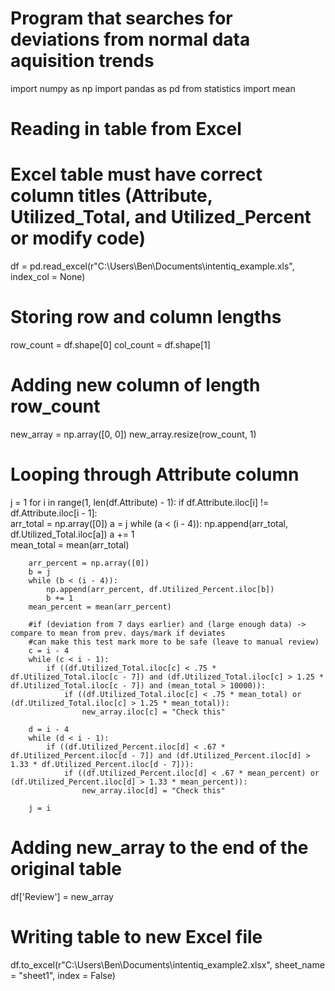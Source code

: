 # Program that searches for deviations from normal data aquisition trends

import numpy as np
import pandas as pd
from statistics import mean

# Reading in table from Excel
# Excel table must have correct column titles (Attribute, Utilized_Total, and Utilized_Percent or modify code)
df = pd.read_excel(r"C:\Users\Ben\Documents\intentiq_example.xls", index_col = None)

# Storing row and column lengths
row_count = df.shape[0]
col_count = df.shape[1]

# Adding new column of length row_count
new_array = np.array([0, 0])
new_array.resize(row_count, 1)

# Looping through Attribute column
j = 1
for i in range(1, len(df.Attribute) - 1):
    if df.Attribute.iloc[i] != df.Attribute.iloc[i - 1]:        
        arr_total = np.array([0])
        a = j
        while (a < (i - 4)):
            np.append(arr_total, df.Utilized_Total.iloc[a])
            a += 1        
        mean_total = mean(arr_total)
        
        arr_percent = np.array([0])
        b = j
        while (b < (i - 4)):
            np.append(arr_percent, df.Utilized_Percent.iloc[b])
            b += 1        
        mean_percent = mean(arr_percent)
        
        #if (deviation from 7 days earlier) and (large enough data) -> compare to mean from prev. days/mark if deviates
        #can make this test mark more to be safe (leave to manual review)
        c = i - 4
        while (c < i - 1):
            if ((df.Utilized_Total.iloc[c] < .75 * df.Utilized_Total.iloc[c - 7]) and (df.Utilized_Total.iloc[c] > 1.25 * df.Utilized_Total.iloc[c - 7]) and (mean_total > 10000)):
                if ((df.Utilized_Total.iloc[c] < .75 * mean_total) or (df.Utilized_Total.iloc[c] > 1.25 * mean_total)):
                    new_array.iloc[c] = "Check this"

        d = i - 4
        while (d < i - 1):
            if ((df.Utilized_Percent.iloc[d] < .67 * df.Utilized_Percent.iloc[d - 7]) and (df.Utilized_Percent.iloc[d] > 1.33 * df.Utilized_Percent.iloc[d - 7])):
                if ((df.Utilized_Percent.iloc[d] < .67 * mean_percent) or (df.Utilized_Percent.iloc[d] > 1.33 * mean_percent)):
                    new_array.iloc[d] = "Check this"

        j = i

# Adding new_array to the end of the original table
df['Review'] = new_array

# Writing table to new Excel file
df.to_excel(r"C:\Users\Ben\Documents\intentiq_example2.xlsx", sheet_name = "sheet1", index = False)
